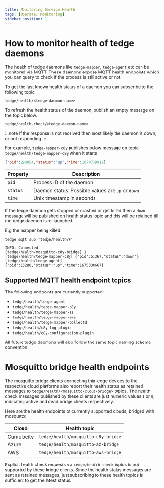 ```yaml
---
title: Monitoring Service Health
tags: [Operate, Monitoring]
sidebar_position: 1
---
```


# How to monitor health of tedge daemons

The health of tedge daemons like `tedge-mapper`, `tedge-agent` etc can be monitored via MQTT.
These daemons expose MQTT health endpoints which you can query to check if the process is still active or not.

To get the last known health status of a daemon you can subscribe to the following topic

```
tedge/health/<tedge-daemon-name>
```

To refresh the health status of the daemon, publish an empty message on the topic below.

```
tedge/health-check/<tedge-daemon-name>
```

:::note
If the response is not received then most likely the daemon is down, or not responding
:::


For example, `tedge-mapper-c8y` publishes below message on topic `tedge/health/tedge-mapper-c8y` when it starts

```json
{"pid":290854,"status":"up","time":1674739912}
```

|Property|Description|
|--------|-----------|
|`pid`|Process ID of the daemon|
|`status`|Daemon status. Possible values are `up` or `down`|
|`time`|Unix timestamp in seconds|

If the tedge daemon gets stopped or crashed or get killed then a `down` message will be published on health status topic
and this will be retained till the tedge daemon is re-launched.

E.g the mapper being killed:

```
tedge mqtt sub 'tedge/health/#'

INFO: Connected
[tedge/health/mosquitto-c8y-bridge] 1
[tedge/health/tedge-mapper-c8y] {"pid":51367,"status":"down"}
[tedge/health/tedge-agent] {"pid":13280,"status":"up","time":1675330667}

```
## Supported MQTT health endpoint topics

The following endpoints are currently supported:

* `tedge/health/tedge-agent`
* `tedge/health/tedge-mapper-c8y`
* `tedge/health/tedge-mapper-az`
* `tedge/health/tedge-mapper-aws`
* `tedge/health/tedge-mapper-collectd`
* `tedge/health/c8y-log-plugin`
* `tedge/health/c8y-configuration-plugin`

All future tedge daemons will also follow the same topic naming scheme convention.

# Mosquitto bridge health endpoints

The mosquitto bridge clients connecting thin-edge devices to the respective cloud platforms also report their health status as retained messages to `tedge/health/<mosquitto-cloud-bridge>` topics.
The health check messages published by these clients are just numeric values `1` or `0`, indicating active and dead bridge clients respectively.

Here are the health endpoints of currently supported clouds, bridged with mosquitto:

| Cloud      | Health topic                        |
| ---------- | ----------------------------------- |
| Cumulocity | `tedge/health/mosquitto-c8y-bridge` |
| Azure      | `tedge/health/mosquitto-az-bridge`  |
| AWS        | `tedge/health/mosquitto-aws-bridge` |

Explicit health check requests via `tedge/health-check` topics is not supported by these bridge clients.
Since the health status messages are sent as retained messages, just subscribing to these health topics is sufficient to get the latest status.
